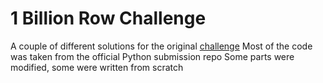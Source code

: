 # 1 Billion Row Challenge

A couple of different solutions for the original [challenge](https://1brc.dev/)
Most of the code was taken from the official Python submission repo
Some parts were modified, some were written from scratch

